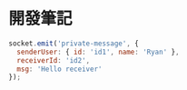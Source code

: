 # 開發筆記

```javascript
socket.emit('private-message', {
  senderUser: { id: 'id1', name: 'Ryan' },
  receiverId: 'id2',
  msg: 'Hello receiver'
});
```
